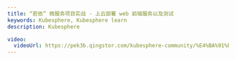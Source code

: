 ```yaml
---
title: “若依” 微服务项目实战 - 上云部署 web 前端服务以及测试
keywords: Kubesphere, Kubesphere learn
description: Kubesphere

video:
  videoUrl: https://pek3b.qingstor.com/kubesphere-community/%E4%BA%91%E5%8E%9F%E7%94%9F%E5%AE%9E%E6%88%98/105%E3%80%81Kubernetes%E5%BA%94%E7%94%A8%E9%83%A8%E7%BD%B2%E5%AE%9E%E6%88%98-Java%E5%BE%AE%E6%9C%8D%E5%8A%A1%E4%B8%8A%E4%BA%91-%E5%89%8D%E7%AB%AF%E4%B8%8A%E4%BA%91%26%E6%B5%8B%E8%AF%95.mp4
---
```

